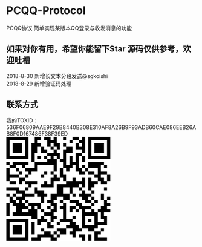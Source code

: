 # PCQQ-Protocol
PCQQ协议
简单实现某版本QQ登录与收发消息的功能


如果对你有用，希望你能留下Star
源码仅供参考，欢迎吐槽
------------------------------------------
2018-8-30
新增长文本分段发送@sgkoishi
<br/>
2018-8-29
新增验证码处理

联系方式
------------------------------------------
我的TOXID：536F06809AAE9F29B8440B308E310AF8A26B9F93ADB60CAE086EEB26AB8F0D167486F38F39ED
<br>
<img src="/tox_save.png?raw=true" style="width:275px;" alt="联系方式">
<br>
